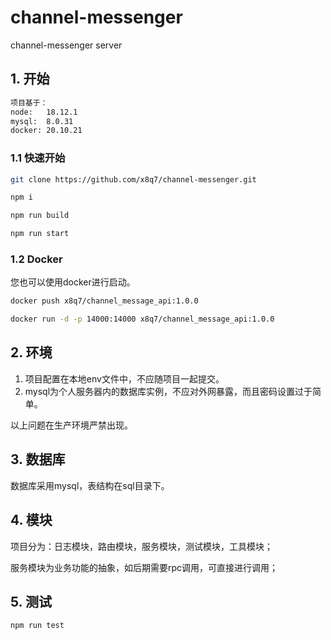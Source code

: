 # channel-messenger
channel-messenger server 

## 1. 开始
```bash
项目基于：
node:   18.12.1
mysql:  8.0.31
docker: 20.10.21
```
### 1.1 快速开始

```bash
git clone https://github.com/x8q7/channel-messenger.git
```
```bash
npm i
```
```bash
npm run build
```
```bash
npm run start
```
### 1.2 Docker

您也可以使用docker进行启动。
```bash
docker push x8q7/channel_message_api:1.0.0
```
```bash
docker run -d -p 14000:14000 x8q7/channel_message_api:1.0.0
```

## 2. 环境
1. 项目配置在本地env文件中，不应随项目一起提交。
2. mysql为个人服务器内的数据库实例，不应对外网暴露，而且密码设置过于简单。

以上问题在生产环境严禁出现。

## 3. 数据库
数据库采用mysql，表结构在sql目录下。

## 4. 模块
项目分为：日志模块，路由模块，服务模块，测试模块，工具模块；

服务模块为业务功能的抽象，如后期需要rpc调用，可直接进行调用；

## 5. 测试
```bash
npm run test
```
